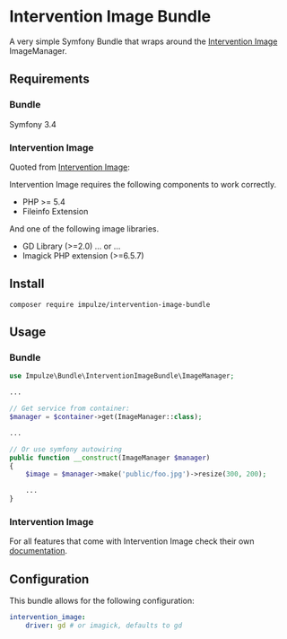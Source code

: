 # Intervention Image Bundle
A very simple Symfony Bundle that wraps around the [Intervention Image](http://image.intervention.io) ImageManager.

## Requirements
### Bundle
Symfony 3.4

### Intervention Image
Quoted from [Intervention Image](http://image.intervention.io/getting_started/installation):

Intervention Image requires the following components to work correctly.
* PHP >= 5.4
* Fileinfo Extension

And one of the following image libraries.
* GD Library (>=2.0) … or …
* Imagick PHP extension (>=6.5.7)

## Install
    composer require impulze/intervention-image-bundle

## Usage
### Bundle
```PHP
use Impulze\Bundle\InterventionImageBundle\ImageManager;

...

// Get service from container:
$manager = $container->get(ImageManager::class);

...

// Or use symfony autowiring
public function __construct(ImageManager $manager)
{
	$image = $manager->make('public/foo.jpg')->resize(300, 200);

	...
}
```

### Intervention Image
For all features that come with Intervention Image check their own [documentation](http://image.intervention.io).

## Configuration

This bundle allows for the following configuration:

```YAML
intervention_image:
    driver: gd # or imagick, defaults to gd
```
